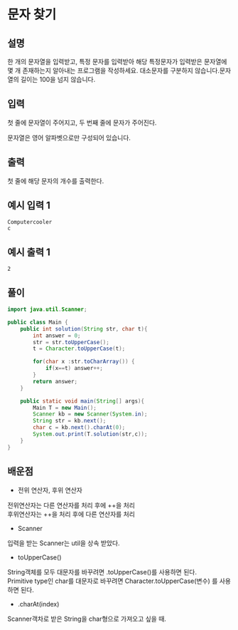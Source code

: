 # 문자 찾기

## 설명

한 개의 문자열을 입력받고, 특정 문자를 입력받아 해당 특정문자가 입력받은 문자열에 몇 개 존재하는지 알아내는 프로그램을 작성하세요.
대소문자를 구분하지 않습니다.문자열의 길이는 100을 넘지 않습니다.

## 입력

첫 줄에 문자열이 주어지고, 두 번째 줄에 문자가 주어진다.

문자열은 영어 알파벳으로만 구성되어 있습니다.

## 출력

첫 줄에 해당 문자의 개수를 출력한다.

## 예시 입력 1

```
Computercooler
c

```

## 예시 출력 1

```
2
```

## 풀이

```java
import java.util.Scanner;

public class Main {
    public int solution(String str, char t){
        int answer = 0;
        str = str.toUpperCase();
        t = Character.toUpperCase(t);

        for(char x :str.toCharArray()) {
            if(x==t) answer++;
        }
        return answer;
    }

    public static void main(String[] args){
        Main T = new Main();
        Scanner kb = new Scanner(System.in);
        String str = kb.next();
        char c = kb.next().charAt(0);
        System.out.print(T.solution(str,c));
    }
}
```

## 배운점

- 전위 연산자, 후위 연산자

전위연산자는 다른 연산자를 처리 후에 ++을 처리     
후위연산자는 ++을 처리 후에 다른 연산자를 처리

- Scanner

입력을 받는 Scanner는 util을 상속 받았다.

- toUpperCase()

String객체를 모두 대문자를 바꾸려면 .toUpperCase()를 사용하면 된다.     
Primitive type인 char를 대문자로 바꾸려면 Character.toUpperCase(변수) 를 사용하면 된다.

- .charAt(index)

Scanner객차로 받은 String을 char형으로 가져오고 싶을 때.
